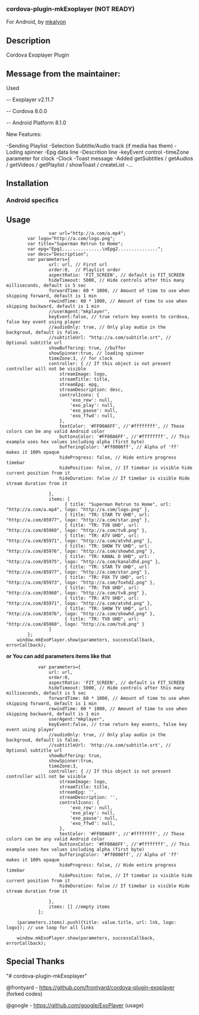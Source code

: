 ### cordova-plugin-mkExoplayer (NOT READY)

For Android, by [mkalyon](https://github.com/mkalyon)

## Description

Cordova Exoplayer Plugin

## Message from the maintainer:

Used 

-- Exoplayer v2.11.7

-- Cordova 8.0.0

-- Android Platform 8.1.0

New Features:

-Sending Playlist
-Selection Subtitle/Audio track (if media has them)
-Loding spinner
-Epg data line
-Descrition line
-keyEvent control
-timeZone parameter for clock
-Clock
-Toast message
-Added getSubtitles / getAudios / getVideos / getPlaylist / showToast / createList 
-...

## Installation



### Android specifics


## Usage
```
                var url="http://a.com/a.mp4";
		var logo="http://a.com/logo.png";
		var title="Superman Retrun to Home";
		var epg="Epg1...............\nEpg2...............";
		var desc="Description";
		var parameters={
				url: url, // First url
				order:0,  // Playlist order
				aspectRatio: 'FIT_SCREEN', // default is FIT_SCREEN
				hideTimeout: 5000, // Hide controls after this many milliseconds, default is 5 sec
				forwardTime: 60 * 1000, // Amount of time to use when skipping forward, default is 1 min
				rewindTime: 60 * 1000, // Amount of time to use when skipping backward, default is 1 min
				//userAgent:"mkplayer",
				keyEvent:false, // true return key events to cordova, false key event using player
				//audioOnly: true, // Only play audio in the backgroud, default is false.
				//subtitleUrl: "http://a.com/subtitle.srt", // Optional subtitle url
				showBuffering: true, //buffer
				showSpinner:true, // loading spinner
				timeZone:3, // for clock
				controller: { // If this object is not present controller will not be visible
					streamImage: logo,
					streamTitle: title,
					streamEpg: epg,
					streamDescription: desc,
					controlIcons: {
						'exo_rew': null, 
						'exo_play': null,
						'exo_pause': null,
						'exo_ffwd': null,
					},
					textColor: '#FF00A6FF', //'#ffffffff', // These colors can be any valid Android color
					buttonsColor: '#FF00A6FF', //'#ffffffff', // This example uses hex values including alpha (first byte)
					bufferingColor: '#ff0000ff', // Alpha of 'ff' makes it 100% opaque
					hideProgress: false, // Hide entire progress timebar
					hidePosition: false, // If timebar is visible hide current position from it
					hideDuration: false // If timebar is visible Hide stream duration from it

				},
				items: [
				      { title: "Superman Retrun to Home", url: "http://a.com/a.mp4", logo: "http://a.com/logo.png" },
				      { title: "TR: STAR TV UHD", url: "http://a.com/85977", logo: "http://a.com/star.png" },
				      { title: "TR: TV8 UHD", url: "http://a.com/85960", logo: "http://a.com/tv8.png" },
				      { title: "TR: ATV UHD", url: "http://a.com/85971", logo: "http://a.com/atvhd.png" },
				      { title: "TR: SHOW TV UHD", url: "http://a.com/85976", logo: "http://a.com/showhd.png" },
				      { title: "TR: KANAL D UHD", url: "http://a.com/85975", logo: "http://a.com/kanaldhd.png" },
				      { title: "TR: STAR TV UHD", url: "http://a.com/85977", logo: "http://a.com/star.png" },
				      { title: "TR: FOX TV UHD", url: "http://a.com/85973", logo: "http://a.com/foxhd2.png" },
				      { title: "TR: TV8 UHD", url: "http://a.com/85960", logo: "http://a.com/tv8.png" },
				      { title: "TR: ATV UHD", url: "http://a.com/85971", logo: "http://a.com/atvhd.png" },
				      { title: "TR: SHOW TV UHD", url: "http://a.com/85976", logo: "http://a.com/showhd.png" },                    
				      { title: "TR: TV8 UHD", url: "http://a.com/85960", logo: "http://a.com/tv8.png" }
				]
		};
	window.mkExoPlayer.show(parameters, successCallback, errorCallback);
```
**or You can add parameters items like that**
```
			var parameters={
				url: url,
				order:0,
				aspectRatio: 'FIT_SCREEN', // default is FIT_SCREEN
				hideTimeout: 5000, // Hide controls after this many milliseconds, default is 5 sec
				forwardTime: 60 * 1000, // Amount of time to use when skipping forward, default is 1 min
				rewindTime: 60 * 1000, // Amount of time to use when skipping backward, default is 1 min
				userAgent:"mkplayer",
				keyEvent:false, // true return key events, false key event using player
				//audioOnly: true, // Only play audio in the backgroud, default is false.
				//subtitleUrl: 'http://a.com/subtitle.srt', // Optional subtitle url
				showBuffering: true,
				showSpinner:true,
				timeZone:3,
				controller: { // If this object is not present controller will not be visible
					streamImage: logo,
					streamTitle: title,
					streamEpg: '',
					streamDescription: '',
					controlIcons: {
						'exo_rew': null, 
						'exo_play': null,
						'exo_pause': null,
						'exo_ffwd': null,
					},
					textColor: '#FF00A6FF', //'#ffffffff', // These colors can be any valid Android color
					buttonsColor: '#FF00A6FF', //'#ffffffff', // This example uses hex values including alpha (first byte)
					bufferingColor: '#ff0000ff', // Alpha of 'ff' makes it 100% opaque
					hideProgress: false, // Hide entire progress timebar
					hidePosition: false, // If timebar is visible hide current position from it
					hideDuration: false // If timebar is visible Hide stream duration from it

				},
				items: [] //empty items
			};	

	(parameters.items).push({title: value.title, url: lnk, logo: logo}); // use loop for all links

	window.mkExoPlayer.show(parameters, successCallback, errorCallback);
```
	
## Special Thanks

"# cordova-plugin-mkExoplayer"

@frontyard - https://github.com/frontyard/cordova-plugin-exoplayer (forked codes)

@google - https://github.com/google/ExoPlayer (usage)
